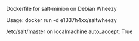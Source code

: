 Dockerfile for salt-minion on Debian Wheezy

Usage:
docker run -d e1337h4xx/saltwheezy

/etc/salt/master on localmachine
auto_accept: True
